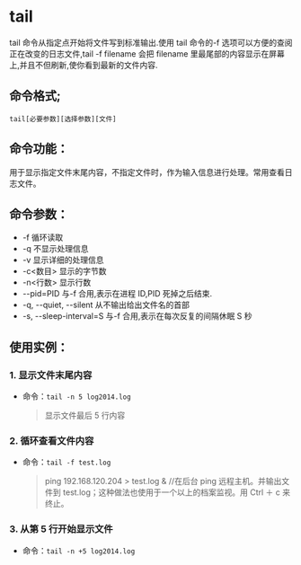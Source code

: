 # tail

tail 命令从指定点开始将文件写到标准输出.使用 tail 命令的-f 选项可以方便的查阅正在改变的日志文件,tail -f filename 会把 filename 里最尾部的内容显示在屏幕上,并且不但刷新,使你看到最新的文件内容.

## 命令格式;

`tail[必要参数][选择参数][文件]`

## 命令功能：

用于显示指定文件末尾内容，不指定文件时，作为输入信息进行处理。常用查看日志文件。

## 命令参数：

- -f 循环读取
- -q 不显示处理信息
- -v 显示详细的处理信息
- -c<数目> 显示的字节数
- -n<行数> 显示行数
- --pid=PID 与-f 合用,表示在进程 ID,PID 死掉之后结束.
- -q, --quiet, --silent 从不输出给出文件名的首部
- -s, --sleep-interval=S 与-f 合用,表示在每次反复的间隔休眠 S 秒

## 使用实例：

### 1. 显示文件末尾内容

- 命令：`tail -n 5 log2014.log`

  > 显示文件最后 5 行内容

### 2. 循环查看文件内容

- 命令：`tail -f test.log`

  > ping 192.168.120.204 > test.log & //在后台 ping 远程主机。并输出文件到 test.log；这种做法也使用于一个以上的档案监视。用 Ctrl ＋ c 来终止。

### 3. 从第 5 行开始显示文件

- 命令：`tail -n +5 log2014.log`
